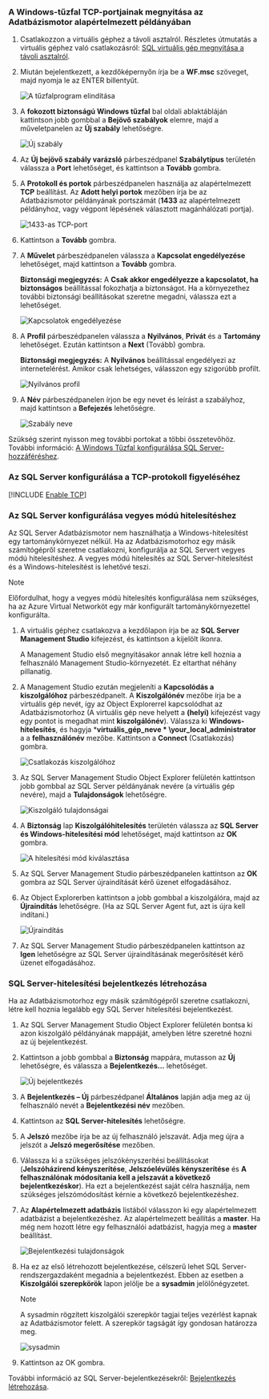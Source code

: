 ### <a name="open-tcp-ports-in-the-windows-firewall-for-the-default-instance-of-the-database-engine"></a>A Windows-tűzfal TCP-portjainak megnyitása az Adatbázismotor alapértelmezett példányában
1. Csatlakozzon a virtuális géphez a távoli asztalról. Részletes útmutatás a virtuális géphez való csatlakozásról: [SQL virtuális gép megnyitása a távoli asztalról](../articles/virtual-machines/windows/sql/virtual-machines-windows-portal-sql-server-provision.md#remotedesktop).
2. Miután bejelentkezett, a kezdőképernyőn írja be a **WF.msc** szöveget, majd nyomja le az ENTER billentyűt.
   
    ![A tűzfalprogram elindítása](./media/virtual-machines-sql-server-connection-steps/12Open-WF.png)
3. A **fokozott biztonságú Windows tűzfal** bal oldali ablaktábláján kattintson jobb gombbal a **Bejövő szabályok** elemre, majd a műveletpanelen az **Új szabály** lehetőségre.
   
    ![Új szabály](./media/virtual-machines-sql-server-connection-steps/13New-FW-Rule.png)
4. Az **Új bejövő szabály varázsló** párbeszédpanel **Szabálytípus** területén válassza a **Port** lehetőséget, és kattintson a **Tovább** gombra.
5. A **Protokoll és portok** párbeszédpanelen használja az alapértelmezett **TCP** beállítást. Az **Adott helyi portok** mezőben írja be az Adatbázismotor példányának portszámát (**1433** az alapértelmezett példányhoz, vagy végpont lépésének választott magánhálózati portja).
   
    ![1433-as TCP-port](./media/virtual-machines-sql-server-connection-steps/14Port-1433.png)
6. Kattintson a **Tovább** gombra.
7. A **Művelet** párbeszédpanelen válassza a **Kapcsolat engedélyezése** lehetőséget, majd kattintson a **Tovább** gombra.
   
    **Biztonsági megjegyzés:** A **Csak akkor engedélyezze a kapcsolatot, ha biztonságos** beállítással fokozhatja a biztonságot. Ha a környezethez további biztonsági beállításokat szeretne megadni, válassza ezt a lehetőséget.
   
    ![Kapcsolatok engedélyezése](./media/virtual-machines-sql-server-connection-steps/15Allow-Connection.png)
8. A **Profil** párbeszédpanelen válassza a **Nyilvános**, **Privát** és a **Tartomány** lehetőséget. Ezután kattintson a **Next** (Tovább) gombra.
   
    **Biztonsági megjegyzés:** A **Nyilvános** beállítással engedélyezi az internetelérést. Amikor csak lehetséges, válasszon egy szigorúbb profilt.
   
    ![Nyilvános profil](./media/virtual-machines-sql-server-connection-steps/16Public-Private-Domain-Profile.png)
9. A **Név** párbeszédpanelen írjon be egy nevet és leírást a szabályhoz, majd kattintson a **Befejezés** lehetőségre.
   
    ![Szabály neve](./media/virtual-machines-sql-server-connection-steps/17Rule-Name.png)

Szükség szerint nyisson meg további portokat a többi összetevőhöz. További információ: [A Windows Tűzfal konfigurálása SQL Server-hozzáféréshez](http://msdn.microsoft.com/library/cc646023.aspx).

### <a name="configure-sql-server-to-listen-on-the-tcp-protocol"></a>Az SQL Server konfigurálása a TCP-protokoll figyeléséhez

[!INCLUDE [Enable TCP](virtual-machines-sql-server-connection-tcp-protocol.md)]

### <a name="configure-sql-server-for-mixed-mode-authentication"></a>Az SQL Server konfigurálása vegyes módú hitelesítéshez
Az SQL Server Adatbázismotor nem használhatja a Windows-hitelesítést egy tartománykörnyezet nélkül. Ha az Adatbázismotorhoz egy másik számítógépről szeretne csatlakozni, konfigurálja az SQL Servert vegyes módú hitelesítéshez. A vegyes módú hitelesítés az SQL Server-hitelesítést és a Windows-hitelesítést is lehetővé teszi.

> [!NOTE]
> Előfordulhat, hogy a vegyes módú hitelesítés konfigurálása nem szükséges, ha az Azure Virtual Networköt egy már konfigurált tartománykörnyezettel konfigurálta.
> 
> 

1. A virtuális géphez csatlakozva a kezdőlapon írja be az **SQL Server Management Studio** kifejezést, és kattintson a kijelölt ikonra.
   
    A Management Studio első megnyitásakor annak létre kell hoznia a felhasználó Management Studio-környezetét. Ez eltarthat néhány pillanatig.
2. A Management Studio ezután megjeleníti a **Kapcsolódás a kiszolgálóhoz** párbeszédpanelt. A **Kiszolgálónév** mezőbe írja be a virtuális gép nevét, így az Object Explorerrel kapcsolódhat az Adatbázismotorhoz (A virtuális gép neve helyett a **(helyi)** kifejezést vagy egy pontot is megadhat mint **kiszolgálónév**). Válassza ki **Windows-hitelesítés**, és hagyja ***virtuális_gép_neve * \your_local_administrator** a a **felhasználónév** mezőbe. Kattintson a **Connect** (Csatlakozás) gombra.
   
    ![Csatlakozás kiszolgálóhoz](./media/virtual-machines-sql-server-connection-steps/19Connect-to-Server.png)
3. Az SQL Server Management Studio Object Explorer felületén kattintson jobb gombbal az SQL Server példányának nevére (a virtuális gép nevére), majd a **Tulajdonságok** lehetőségre.
   
    ![Kiszolgáló tulajdonságai](./media/virtual-machines-sql-server-connection-steps/20Server-Properties.png)
4. A **Biztonság** lap **Kiszolgálóhitelesítés** területén válassza az **SQL Server és Windows-hitelesítési mód** lehetőséget, majd kattintson az **OK** gombra.
   
    ![A hitelesítési mód kiválasztása](./media/virtual-machines-sql-server-connection-steps/21Mixed-Mode.png)
5. Az SQL Server Management Studio párbeszédpanelen kattintson az **OK** gombra az SQL Server újraindítását kérő üzenet elfogadásához.
6. Az Object Explorerben kattintson a jobb gombbal a kiszolgálóra, majd az **Újraindítás** lehetőségre. (Ha az SQL Server Agent fut, azt is újra kell indítani.)
   
    ![Újraindítás](./media/virtual-machines-sql-server-connection-steps/22Restart2.png)
7. Az SQL Server Management Studio párbeszédpanelen kattintson az **Igen** lehetőségre az SQL Server újraindításának megerősítését kérő üzenet elfogadásához.

### <a name="create-sql-server-authentication-logins"></a>SQL Server-hitelesítési bejelentkezés létrehozása
Ha az Adatbázismotorhoz egy másik számítógépről szeretne csatlakozni, létre kell hoznia legalább egy SQL Server hitelesítési bejelentkezést.

1. Az SQL Server Management Studio Object Explorer felületén bontsa ki azon kiszolgáló példányának mappáját, amelyben létre szeretné hozni az új bejelentkezést.
2. Kattintson a jobb gombbal a **Biztonság** mappára, mutasson az **Új** lehetőségre, és válassza a **Bejelentkezés...**  lehetőséget.
   
    ![Új bejelentkezés](./media/virtual-machines-sql-server-connection-steps/23New-Login.png)
3. A **Bejelentkezés – Új** párbeszédpanel **Általános** lapján adja meg az új felhasználó nevét a **Bejelentkezési név** mezőben.
4. Kattintson az **SQL Server-hitelesítés** lehetőségre.
5. A **Jelszó** mezőbe írja be az új felhasználó jelszavát. Adja meg újra a jelszót a **Jelszó megerősítése** mezőben.
6. Válassza ki a szükséges jelszókényszerítési beállításokat (**Jelszóházirend kényszerítése**, **Jelszóelévülés kényszerítése** és **A felhasználónak módosítania kell a jelszavát a következő bejelentkezéskor**). Ha ezt a bejelentkezést saját célra használja, nem szükséges jelszómódosítást kérnie a következő bejelentkezéshez.
7. Az **Alapértelmezett adatbázis** listából válasszon ki egy alapértelmezett adatbázist a bejelentkezéshez. Az alapértelmezett beállítás a **master**. Ha még nem hozott létre egy felhasználói adatbázist, hagyja meg a **master** beállítást.
   
    ![Bejelentkezési tulajdonságok](./media/virtual-machines-sql-server-connection-steps/24Test-Login.png)
8. Ha ez az első létrehozott bejelentkezése, célszerű lehet SQL Server-rendszergazdaként megadnia a bejelentkezést. Ebben az esetben a **Kiszolgálói szerepkörök** lapon jelölje be a **sysadmin** jelölőnégyzetet.
   
   > [!NOTE]
   > A sysadmin rögzített kiszolgálói szerepkör tagjai teljes vezérlést kapnak az Adatbázismotor felett. A szerepkör tagságát így gondosan határozza meg.
   > 
   > 
   
   ![sysadmin](./media/virtual-machines-sql-server-connection-steps/25sysadmin.png)
9. Kattintson az OK gombra.

További információ az SQL Server-bejelentkezésekről: [Bejelentkezés létrehozása](http://msdn.microsoft.com/library/aa337562.aspx).

